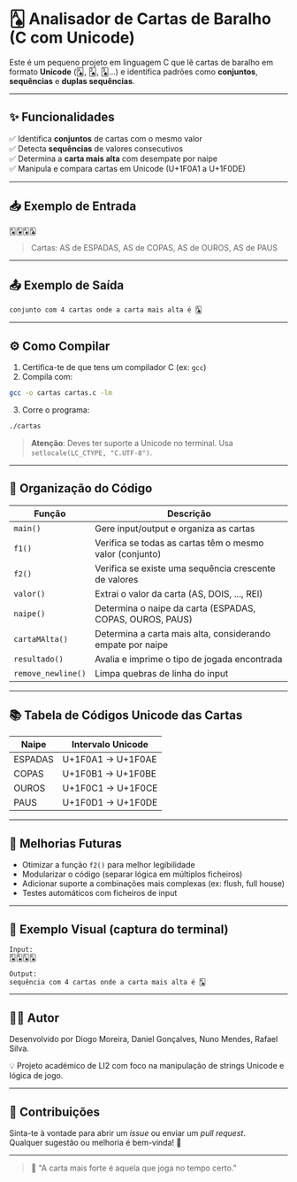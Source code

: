 # 🂡 Analisador de Cartas de Baralho (C com Unicode)

Este é um pequeno projeto em linguagem C que lê cartas de baralho em formato **Unicode** (🂡, 🂢, 🂣...) e identifica padrões como **conjuntos**, **sequências** e **duplas sequências**.

---

## ✨ Funcionalidades

✅ Identifica **conjuntos** de cartas com o mesmo valor  
✅ Detecta **sequências** de valores consecutivos  
✅ Determina a **carta mais alta** com desempate por naipe  
✅ Manipula e compara cartas em Unicode (U+1F0A1 a U+1F0DE)

---

## 📥 Exemplo de Entrada

```txt
🂡🂱🃁🃑
```

> Cartas: AS de ESPADAS, AS de COPAS, AS de OUROS, AS de PAUS

---

## 📤 Exemplo de Saída

```txt
conjunto com 4 cartas onde a carta mais alta é 🃑
```

---

## ⚙️ Como Compilar

1. Certifica-te de que tens um compilador C (ex: `gcc`)
2. Compila com:

```bash
gcc -o cartas cartas.c -lm
```

3. Corre o programa:

```bash
./cartas
```

> **Atenção**: Deves ter suporte a Unicode no terminal. Usa `setlocale(LC_CTYPE, "C.UTF-8")`.

---

## 🧠 Organização do Código

| Função       | Descrição |
|--------------|-----------|
| `main()`     | Gere input/output e organiza as cartas |
| `f1()`       | Verifica se todas as cartas têm o mesmo valor (conjunto) |
| `f2()`       | Verifica se existe uma sequência crescente de valores |
| `valor()`    | Extrai o valor da carta (AS, DOIS, ..., REI) |
| `naipe()`    | Determina o naipe da carta (ESPADAS, COPAS, OUROS, PAUS) |
| `cartaMAlta()` | Determina a carta mais alta, considerando empate por naipe |
| `resultado()` | Avalia e imprime o tipo de jogada encontrada |
| `remove_newline()` | Limpa quebras de linha do input |

---

## 📚 Tabela de Códigos Unicode das Cartas

| Naipe     | Intervalo Unicode  |
|-----------|--------------------|
| ESPADAS   | U+1F0A1 → U+1F0AE |
| COPAS     | U+1F0B1 → U+1F0BE |
| OUROS     | U+1F0C1 → U+1F0CE |
| PAUS      | U+1F0D1 → U+1F0DE |

---

## 🎯 Melhorias Futuras

- Otimizar a função `f2()` para melhor legibilidade
- Modularizar o código (separar lógica em múltiplos ficheiros)
- Adicionar suporte a combinações mais complexas (ex: flush, full house)
- Testes automáticos com ficheiros de input

---

## 📸 Exemplo Visual (captura do terminal)

```txt
Input:
🂣🂤🂥🂦

Output:
sequência com 4 cartas onde a carta mais alta é 🂦
```

---

## 👨‍💻 Autor

Desenvolvido por Diogo Moreira, Daniel Gonçalves, Nuno Mendes, Rafael Silva.

💡 Projeto académico de LI2 com foco na manipulação de strings Unicode e lógica de jogo.

---

## 🤝 Contribuições

Sinta-te à vontade para abrir um _issue_ ou enviar um _pull request_.  
Qualquer sugestão ou melhoria é bem-vinda! 🙌

---

> 🎴 "A carta mais forte é aquela que joga no tempo certo."  
